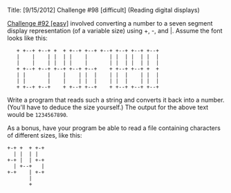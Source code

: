 Title: [9/15/2012] Challenge #98 [difficult] (Reading digital displays)

[Challenge #92 [easy]](http://www.reddit.com/r/dailyprogrammer/comments/ywlvf/8272012_challenge_92_easy_digital_number_display/) involved converting a number to a seven segment display representation (of a variable size) using +, -, and |. Assume the font looks like this:

       + +--+ +--+ +  + +--+ +--+ +--+ +--+ +--+ +--+ 
       |    |    | |  | |    |       | |  | |  | |  | 
       |    |    | |  | |    |       | |  | |  | |  | 
       + +--+ +--+ +--+ +--+ +--+    + +--+ +--+ +  + 
       | |       |    |    | |  |    | |  |    | |  | 
       | |       |    |    | |  |    | |  |    | |  | 
       + +--+ +--+    + +--+ +--+    + +--+ +--+ +--+

Write a program that reads such a string and converts it back into a number. (You'll have to deduce the size yourself.) The output for the above text would be `1234567890`.

As a bonus, have your program be able to read a file containing characters of different sizes, like this:

    +-+ +  + +-+
      | |  | |
    +-+ |  | +-+
      | +--+   |
    +-+    | +-+
           |
           +
